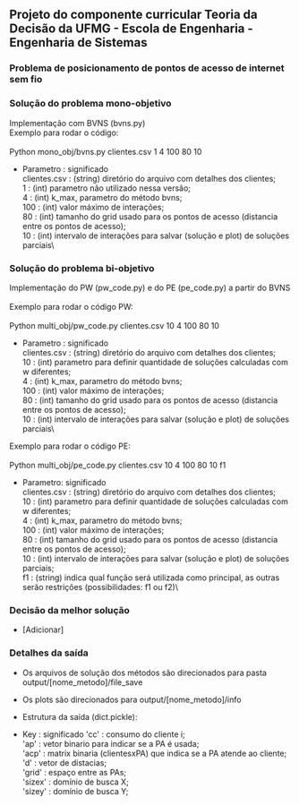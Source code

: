 ## Projeto do componente curricular Teoria da Decisão da UFMG - Escola de Engenharia - Engenharia de Sistemas
### Problema de posicionamento de pontos de acesso de internet sem fio

### Solução do problema mono-objetivo

Implementação com BVNS (bvns.py)\
Exemplo para rodar o código:\
\
Python mono_obj/bvns.py clientes.csv 1 4 100 80 10

- Parametro     : significado\
clientes.csv    : (string) diretório do arquivo com detalhes dos clientes;\
1               : (int) parametro não utilizado nessa versão;\
4               : (int) k_max, parametro do método bvns;\
100             : (int) valor máximo de interações;\
80              : (int) tamanho do grid usado para os pontos de acesso (distancia entre os pontos de acesso);\
10              : (int) intervalo de interações para salvar (solução e plot) de soluções parciais\

### Solução do problema bi-objetivo

Implementação do PW (pw_code.py) e do PE (pe_code.py) a partir do BVNS\
\
Exemplo para rodar o código PW:\
\
Python multi_obj/pw_code.py clientes.csv 10 4 100 80 10

- Parametro     : significado\
clientes.csv    : (string) diretório do arquivo com detalhes dos clientes;\
10              : (int) parametro para definir quantidade de soluções calculadas com w diferentes;\
4               : (int) k_max, parametro do método bvns;\
100             : (int) valor máximo de interações;\
80              : (int) tamanho do grid usado para os pontos de acesso (distancia entre os pontos de acesso);\
10              : (int) intervalo de interações para salvar (solução e plot) de soluções parciais\


Exemplo para rodar o código PE:\
\
Python multi_obj/pe_code.py clientes.csv 10 4 100 80 10 f1

- Parametro: significado\
clientes.csv    : (string) diretório do arquivo com detalhes dos clientes;\
10              : (int) parametro para definir quantidade de soluções calculadas com w diferentes;\
4               : (int) k_max, parametro do método bvns;\
100             : (int) valor máximo de interações;\
80              : (int) tamanho do grid usado para os pontos de acesso (distancia entre os pontos de acesso);\
10              : (int) intervalo de interações para salvar (solução e plot) de soluções parciais;\
f1              : (string) indica qual função será utilizada como principal, as outras serão restrições (possibilidades: f1 ou f2)\


### Decisão da melhor solução
 - [Adicionar]

### Detalhes da saída

- Os arquivos de solução dos métodos são direcionados para pasta output/[nome_metodo]/file_save
- Os plots são direcionados para output/[nome_metodo]/info
- Estrutura da saída (dict.pickle):

- Key   : significado
'cc'    : consumo do cliente i;\
'ap'    : vetor binario para indicar se a PA é usada;\
'acp'   : matrix binaria (clientesxPA) que indica se a PA atende ao cliente;\
'd'     : vetor de distacias;\
'grid'  : espaço entre as PAs;\
'sizex' : domínio de busca X;\
'sizey' : domínio de busca Y;
